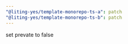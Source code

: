 ```yaml
---
"@liting-yes/template-monorepo-ts-a": patch
"@liting-yes/template-monorepo-ts-b": patch
---
```


set prevate to false
